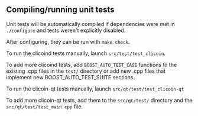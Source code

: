 Compiling/running unit tests
------------------------------------

Unit tests will be automatically compiled if dependencies were met in `./configure`
and tests weren't explicitly disabled.

After configuring, they can be run with `make check`.

To run the clicoind tests manually, launch `src/test/test_clicoin`.

To add more clicoind tests, add `BOOST_AUTO_TEST_CASE` functions to the existing
.cpp files in the `test/` directory or add new .cpp files that
implement new BOOST_AUTO_TEST_SUITE sections.

To run the clicoin-qt tests manually, launch `src/qt/test/test_clicoin-qt`

To add more clicoin-qt tests, add them to the `src/qt/test/` directory and
the `src/qt/test/test_main.cpp` file.
